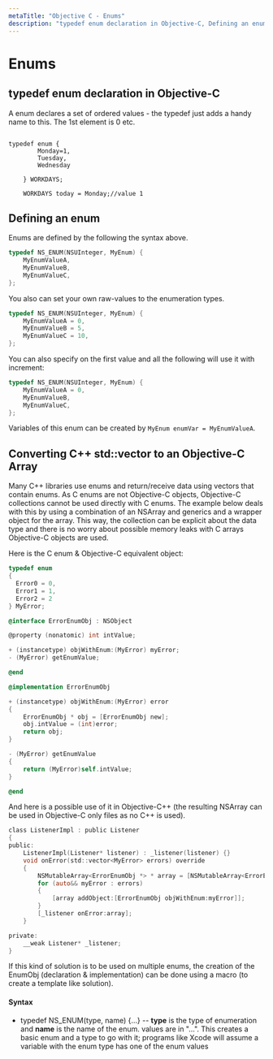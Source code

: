 ```yaml
---
metaTitle: "Objective C - Enums"
description: "typedef enum declaration in Objective-C, Defining an enum, Converting C++ std::vector<Enum> to an Objective-C Array"
---
```


# Enums



## typedef enum declaration in Objective-C


A enum declares a set of ordered values - the typedef just adds a handy name to this. The 1st element is 0 etc.

```

typedef enum {
        Monday=1,
        Tuesday,
        Wednesday

    } WORKDAYS;

    WORKDAYS today = Monday;//value 1

```



## Defining an enum


Enums are defined by the following the syntax above.

```objectivec
typedef NS_ENUM(NSUInteger, MyEnum) {
    MyEnumValueA,
    MyEnumValueB,
    MyEnumValueC,
};

```

You also can set your own raw-values to the enumeration types.

```objectivec
typedef NS_ENUM(NSUInteger, MyEnum) {
    MyEnumValueA = 0,
    MyEnumValueB = 5,
    MyEnumValueC = 10,
};

```

You can also specify on the first value and all the following will use it with increment:

```objectivec
typedef NS_ENUM(NSUInteger, MyEnum) {
    MyEnumValueA = 0,
    MyEnumValueB,
    MyEnumValueC,
};

```

Variables of this enum can be created by `MyEnum enumVar = MyEnumValueA`.



## Converting C++ std::vector<Enum> to an Objective-C Array


Many C++ libraries use enums and return/receive data using vectors that contain enums. As C enums are not Objective-C objects, Objective-C collections cannot be used directly with C enums. The example below deals with this by using a combination of an NSArray and generics and a wrapper object for the array. This way, the collection can be explicit about the data type and there is no worry about possible memory leaks with C arrays Objective-C objects are used.

Here is the C enum & Objective-C equivalent object:

```objectivec
typedef enum 
{  
  Error0 = 0,
  Error1 = 1,
  Error2 = 2
} MyError;

@interface ErrorEnumObj : NSObject

@property (nonatomic) int intValue;

+ (instancetype) objWithEnum:(MyError) myError;
- (MyError) getEnumValue;

@end 

@implementation ErrorEnumObj

+ (instancetype) objWithEnum:(MyError) error
{
    ErrorEnumObj * obj = [ErrorEnumObj new];
    obj.intValue = (int)error;
    return obj;
}

- (MyError) getEnumValue
{
    return (MyError)self.intValue;
}

@end

```

And here is a possible use of it in Objective-C++ (the resulting NSArray can be used in Objective-C only files as no C++ is used).

```objectivec
class ListenerImpl : public Listener
{
public:
    ListenerImpl(Listener* listener) : _listener(listener) {}
    void onError(std::vector<MyError> errors) override
    {
        NSMutableArray<ErrorEnumObj *> * array = [NSMutableArray<ErrorEnumObj *> new]; 
        for (auto&& myError : errors)
        {
            [array addObject:[ErrorEnumObj objWithEnum:myError]];
        }
        [_listener onError:array];
    }

private:
    __weak Listener* _listener;
}

```

If this kind of solution is to be used on multiple enums, the creation of the EnumObj (declaration & implementation) can be done using a macro (to create a template like solution).



#### Syntax


- typedef NS_ENUM(type, name) {...} -- **type** is the type of enumeration and **name** is the name of the enum. values are in "...". This creates a basic enum and a type to go with it; programs like Xcode will assume a variable with the enum type has one of the enum values


